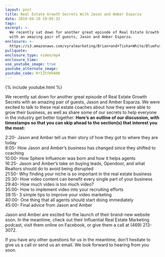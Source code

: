 ```yaml
---
layout: post
title: Real Estate Growth Secrets With Jason and Amber Esparza
date: 2019-04-19 19:05:32
tags:
excerpt: >-
  We recently sat down for another great episode of Real Estate Growth Secrets
  with an amazing pair of guests, Jason and Amber Esparza.
enclosure: >-
  https://s3.amazonaws.com/vyralmarketing/Brian+and+Tisha+White/BlueFuse+Realty-+Sharing+Real+Estate+Secrets+With+Jason+and+Amber+Esparza.mp4
pullquote:
enclosure_type: video/mp4
enclosure_time:
use_youtube_image: true
youtube_alternate_image:
youtube_code: RrIZ5fHVA00
---
```


{% include youtube.html %}

We recently sat down for another great episode of Real Estate Growth Secrets with an amazing pair of guests, Jason and Amber Esparza. We were excited to talk to these real estate coaches about how they were able to grow their business, as well as share some of our secrets to help everyone in the industry get better together. **Here’s an outline of our discussion, with timestamps so that you can skip ahead to the section(s) that interest you the most:**

2:20- Jason and Amber tell us their story of how they got to where they are today<br>8:05- How Jason and Amber’s business has changed since they shifted to coaching<br>10:00- How Sphere Influencer was born and how it helps agents<br>16:25- Jason and Amber’s take on buying leads, Opendoor, and what Realtors should do to avoid being disrupted<br>21:50- Why finding your niche is so important in the real estate business<br>25:30- How video content can benefit every single part of your business<br>29:40- How much video is too much video?<br>35:00- How to implement video into your recruiting efforts<br>38:15- 3 simple tips to improve your video marketing<br>40:00- One thing that all agents should start doing immediately<br>45:00- Final advice from Jason and Amber

Jason and Amber are excited for the launch of their brand-new website soon. In the meantime, check out their Influential Real Estate Marketing podcast, visit them online on Facebook, or give them a call at (469) 213-3072.

If you have any other questions for us in the meantime, don’t hesitate to give us a call or send us an email. We look forward to hearing from you soon.